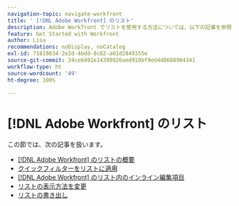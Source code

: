```yaml
---
navigation-topic: navigate-workfront
title: ' [!DNL Adobe Workfront] のリスト'
description: Adobe Workfront でリストを使用する方法については、以下の記事を参照してください。
feature: Get Started with Workfront
author: Lisa
recommendations: noDisplay, noCatalog
exl-id: 71819834-2e2d-4bdd-8c82-a01d2849355e
source-git-commit: 34ce6492e14399926aed910bf9ed4d8688904341
workflow-type: ht
source-wordcount: '49'
ht-degree: 100%

---
```


# [!DNL Adobe Workfront] のリスト

この節では、次の記事を扱います。

* [ [!DNL Adobe Workfront] のリストの概要](../../../workfront-basics/navigate-workfront/use-lists/view-items-in-a-list.md)
* [クイックフィルターをリストに適用](../../../workfront-basics/navigate-workfront/use-lists/apply-quick-filter-list.md)
* [ [!DNL Adobe Workfront] のリスト内のインライン編集項目](../../../workfront-basics/navigate-workfront/use-lists/inline-edit-objects.md)
* [リストの表示方法を変更](../../../workfront-basics/navigate-workfront/use-lists/modify-list-display.md)
* [リストの書き出し](../../../workfront-basics/navigate-workfront/use-lists/export-lists.md)
